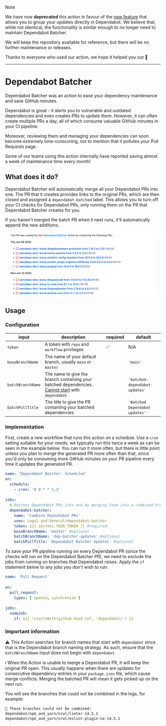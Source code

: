 > [!NOTE]
> We have now **deprecated** this action in favour of the [new feature](https://docs.github.com/en/code-security/dependabot/dependabot-version-updates/configuration-options-for-the-dependabot.yml-file#groups) that allows you to group your updates directly in Dependabot.
> We believe that, while not identical, the functionality is similar enough to no longer need to maintain Dependabot Batcher.
> 
> We will keep the repository available for reference, but there will be no further maintenance or releases.

Thanks to everyone who used our action, we hope it helped you out 🙏

----------

# Dependabot Batcher

Dependabot Batcher was an action to ease your dependency maintenance and save GitHub minutes.

Dependabot is great - it alerts you to vulnerable and outdated dependencies and even creates PRs to update them.
However, it can often create multiple PRs a day, all of which consume valuable GitHub minutes in your CI pipeline.

Moreover, reviewing them and managing your dependencies can soon become extremely time-consuming, not to mention that it
pollutes your Pull Requests page.

Some of our teams using this action internally have reported saving almost a week of maintenance time every month!

## What does it do?

Dependabot Batcher will automatically merge all your Dependabot PRs into one. The PR that it creates provides links to
the original PRs, which are then closed and assigned a `dependabot-batched` label. This allows you to turn off your CI
checks for Dependabot PRs, only running them on the PR that Dependabot Batcher creates for you.

If you haven't merged the batch PR when it next runs, it'll automatically append the new additions.

![](images/batch-pr-example.png)

## Usage

### Configuration

| input             | description                                                                                                              | required | default                        |
|-------------------|--------------------------------------------------------------------------------------------------------------------------|----------|--------------------------------|
| `token`           | A token with `repo` and `workflow` privileges                                                                              | ✅        | N/A                            |
| `baseBranchName`  | The name of your default branch, usually `main` or `master`                                                              |          | `'main'`                       |
| `batchBranchName` | The name to give the branch containing your batched dependencies. [Cannot start](#important-information) with `dependabot` |          | `'batched-dependabot-updates'` |
| `batchPullTitle`  | The title to give the PR containing your batched dependencies                                                            |          | `'Batched Dependabot updates'` |

### Implementation

First, create a new workflow that runs this action on a schedule. Use a `cron` setting suitable for your needs; we
typically run this twice a week as can be seen in the example below. You can run it more often, but there is little
point unless you plan to merge the generated PR more often than that, since you'd only be consuming more GitHub
minutes on your PR pipeline every time it updates the generated PR.

```yml
name: 'Dependabot Batcher: Scheduled'
on:
  schedule:
    - cron: '0 9 * * 1,3'

jobs:
  # Batches Dependabot PRs into one by merging them into a combined branch, then raising a new PR
  dependabot-batcher:
    name: 'Combine Dependabot PRs'
    uses: Legal-and-General/dependabot-batcher
    token: ${{ secrets.YOUR_TOKEN }} #required
    baseBranchName: 'master' #optional
    batchBranchName: 'dep-batcher-updates' #optional
    batchPullTitle: 'Dependabot Batcher Updates' #optional
```

To save your PR pipeline running on every Dependabot PR (since the checks will run on the Dependabot Batcher PR), we
need to exclude the jobs from running on branches that Dependabot raises. Apply the `if` statement below to any jobs you
don't wish to run:

```yml
name: 'Pull Request'

on:
  pull_request:
    types: [ opened, synchronize ]

jobs:
  someJob:
    if: ${{ !startsWith(github.head_ref, 'dependabot/') }}
```

### Important information

⚠️ This Action searches for branch names that start with `dependabot` since that is the Dependabot branch naming
strategy. As such, ensure that the `batchBranchName` input does not begin with `dependabot`.

ℹ️ When the Action is unable to merge a Dependabot PR, it will keep the original PR open. This usually happens when
there are updates for consecutive dependency entries in your `package.json` file, which cause merge conflicts. Merging
the batched PR will mean it gets picked up on the next run.

You will see the branches that could not be combined in the logs, for example:

```
🚫 These branches could not be combined:
dependabot/npm_and_yarn/nrwl/linter-14.5.1
dependabot/npm_and_yarn/nrwl/eslint-plugin-nx-14.5.1
```
